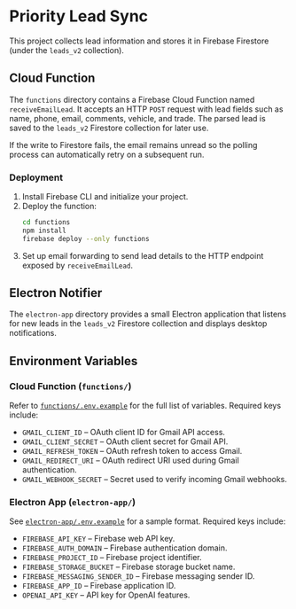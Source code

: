 # Priority Lead Sync

This project collects lead information and stores it in Firebase Firestore (under the `leads_v2` collection).

## Cloud Function

The `functions` directory contains a Firebase Cloud Function named `receiveEmailLead`. It accepts an HTTP `POST` request with lead fields such as name, phone, email, comments, vehicle, and trade. The parsed lead is saved to the `leads_v2` Firestore collection for later use.

If the write to Firestore fails, the email remains unread so the polling process can automatically retry on a subsequent run.

### Deployment

1. Install Firebase CLI and initialize your project.
2. Deploy the function:
   ```bash
   cd functions
   npm install
   firebase deploy --only functions
   ```
3. Set up email forwarding to send lead details to the HTTP endpoint exposed by `receiveEmailLead`.

## Electron Notifier

The `electron-app` directory provides a small Electron application that listens for new leads in the `leads_v2` Firestore collection and displays desktop notifications.

## Environment Variables

### Cloud Function (`functions/`)

Refer to [`functions/.env.example`](functions/.env.example) for the full list of variables. Required keys include:

- `GMAIL_CLIENT_ID` – OAuth client ID for Gmail API access.
- `GMAIL_CLIENT_SECRET` – OAuth client secret for Gmail API.
- `GMAIL_REFRESH_TOKEN` – OAuth refresh token to access Gmail.
- `GMAIL_REDIRECT_URI` – OAuth redirect URI used during Gmail authentication.
- `GMAIL_WEBHOOK_SECRET` – Secret used to verify incoming Gmail webhooks.

### Electron App (`electron-app/`)

See [`electron-app/.env.example`](electron-app/.env.example) for a sample format. Required keys include:

- `FIREBASE_API_KEY` – Firebase web API key.
- `FIREBASE_AUTH_DOMAIN` – Firebase authentication domain.
- `FIREBASE_PROJECT_ID` – Firebase project identifier.
- `FIREBASE_STORAGE_BUCKET` – Firebase storage bucket name.
- `FIREBASE_MESSAGING_SENDER_ID` – Firebase messaging sender ID.
- `FIREBASE_APP_ID` – Firebase application ID.
- `OPENAI_API_KEY` – API key for OpenAI features.

